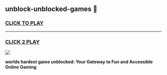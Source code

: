 
## unblock-unblocked-games 👋
<h3>
<a href="https://premium.freeplayer.one?title=unblock-unblocked-games&ref=14F">CLICK TO PLAY</a></h3>
<hr>

<h3>
<a href="https://premium.freeplayer.one?title=unblock-unblocked-games&ref=14F">CLICK 2 PLAY</a>
  
</h3>

<a href="https://premium.freeplayer.one?title=unblock-unblocked-games&ref=12F/"><img src="https://clearcache.store/games.png"></a>


**worlds hardest game unblocked: Your Gateway to Fun and Accessible Online Gaming**
